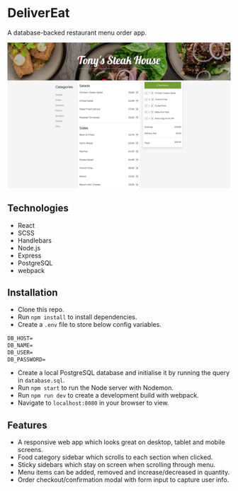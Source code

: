 # DeliverEat

A database-backed restaurant menu order app.

![ScreenShot](/screenshots/deliverEatDesktopScreenshot.png)

## Technologies

- React
- SCSS
- Handlebars
- Node.js
- Express
- PostgreSQL
- webpack

## Installation

- Clone this repo.
- Run `npm install` to install dependencies.
- Create a `.env` file to store below config variables.

```
DB_HOST=
DB_NAME=
DB_USER=
DB_PASSWORD=
```

- Create a local PostgreSQL database and initialise it by running the query in `database.sql`.
- Run `npm start` to run the Node server with Nodemon.
- Run `npm run dev` to create a development build with webpack.
- Navigate to `localhost:8080` in your browser to view.

## Features

- A responsive web app which looks great on desktop, tablet and mobile screens.
- Food category sidebar which scrolls to each section when clicked.
- Sticky sidebars which stay on screen when scrolling through menu.
- Menu items can be added, removed and increase/decreased in quantity.
- Order checkout/confirmation modal with form input to capture user info.